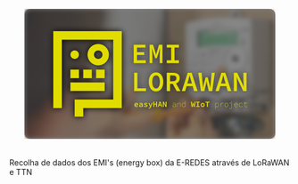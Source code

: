 <p align="center">
  <img src="https://github.com/WIOTPT/EMILoRaWAN/blob/main/content/badge.png" /></p><br>
  Recolha de dados dos EMI's (energy box) da E-REDES através de LoRaWAN e TTN
</p>



